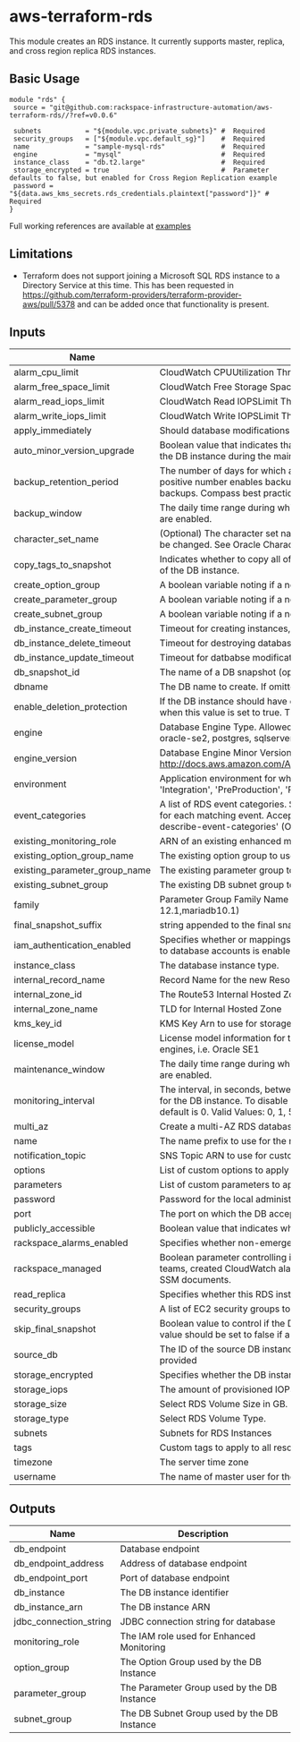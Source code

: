# aws-terraform-rds

This module creates an RDS instance.  It currently supports master, replica, and cross region replica RDS instances.

## Basic Usage

```
module "rds" {
 source = "git@github.com:rackspace-infrastructure-automation/aws-terraform-rds//?ref=v0.0.6"

 subnets           = "${module.vpc.private_subnets}" #  Required
 security_groups   = ["${module.vpc.default_sg}"]    #  Required
 name              = "sample-mysql-rds"              #  Required
 engine            = "mysql"                         #  Required
 instance_class    = "db.t2.large"                   #  Required
 storage_encrypted = true                            #  Parameter defaults to false, but enabled for Cross Region Replication example
 password = "${data.aws_kms_secrets.rds_credentials.plaintext["password"]}" #  Required
}
```

Full working references are available at [examples](examples)
## Limitations

- Terraform does not support joining a Microsoft SQL RDS instance to a Directory Service at this time.  This has been requested in https://github.com/terraform-providers/terraform-provider-aws/pull/5378 and can be added once that functionality is present.

## Inputs

| Name | Description | Type | Default | Required |
|------|-------------|:----:|:-----:|:-----:|
| alarm\_cpu\_limit | CloudWatch CPUUtilization Threshold | string | `"60"` | no |
| alarm\_free\_space\_limit | CloudWatch Free Storage Space Limit Threshold (Bytes) | string | `"1024000000"` | no |
| alarm\_read\_iops\_limit | CloudWatch Read IOPSLimit Threshold | string | `"100"` | no |
| alarm\_write\_iops\_limit | CloudWatch Write IOPSLimit Threshold | string | `"100"` | no |
| apply\_immediately | Should database modifications be applied immediately? | string | `"false"` | no |
| auto\_minor\_version\_upgrade | Boolean value that indicates that minor engine upgrades will be applied automatically to the DB instance during the maintenance window | string | `"true"` | no |
| backup\_retention\_period | The number of days for which automated backups are retained. Setting this parameter to a positive number enables backups. Setting this parameter to 0 disables automated backups. Compass best practice is 30 or more days. | string | `"35"` | no |
| backup\_window | The daily time range during which automated backups are created if automated backups are enabled. | string | `"05:00-06:00"` | no |
| character\_set\_name | (Optional) The character set name to use for DB encoding in Oracle instances. This can't be changed. See Oracle Character Sets Supported in Amazon RDS for more information. | string | `""` | no |
| copy\_tags\_to\_snapshot | Indicates whether to copy all of the user-defined tags from the DB instance to snapshots of the DB instance. | string | `"true"` | no |
| create\_option\_group | A boolean variable noting if a new option group should be created. | string | `"true"` | no |
| create\_parameter\_group | A boolean variable noting if a new parameter group should be created. | string | `"true"` | no |
| create\_subnet\_group | A boolean variable noting if a new DB subnet group should be created. | string | `"true"` | no |
| db\_instance\_create\_timeout | Timeout for creating instances, replicas, and restoring from Snapshots | string | `"60m"` | no |
| db\_instance\_delete\_timeout | Timeout for destroying databases. This includes the time required to take snapshots | string | `"60m"` | no |
| db\_instance\_update\_timeout | Timeout for datbabse modifications | string | `"80m"` | no |
| db\_snapshot\_id | The name of a DB snapshot (optional). | string | `""` | no |
| dbname | The DB name to create. If omitted, no database is created initially | string | `""` | no |
| enable\_deletion\_protection | If the DB instance should have deletion protection enabled. The database can't be deleted when this value is set to true. The default is false. | string | `"false"` | no |
| engine | Database Engine Type.  Allowed values: mariadb, mysql, oracle-ee, oracle-se, oracle-se1, oracle-se2, postgres, sqlserver-ee, sqlserver-ex, sqlserver-se, sqlserver-web | string | n/a | yes |
| engine\_version | Database Engine Minor Version http://docs.aws.amazon.com/AmazonRDS/latest/APIReference/API_CreateDBInstance.html | string | `""` | no |
| environment | Application environment for which this network is being created. one of: ('Development', 'Integration', 'PreProduction', 'Production', 'QA', 'Staging', 'Test') | string | `"Development"` | no |
| event\_categories | A list of RDS event categories.  Submissions will be made to the provided NotificationTopic for each matching event. Acceptable values can be found with the CLI command 'aws rds describe-event-categories' (OPTIONAL) | list | `<list>` | no |
| existing\_monitoring\_role | ARN of an existing enhanced monitoring role to use for this instance. (OPTIONAL) | string | `""` | no |
| existing\_option\_group\_name | The existing option group to use for this instance. (OPTIONAL) | string | `""` | no |
| existing\_parameter\_group\_name | The existing parameter group to use for this instance. (OPTIONAL) | string | `""` | no |
| existing\_subnet\_group | The existing DB subnet group to use for this instance (OPTIONAL) | string | `""` | no |
| family | Parameter Group Family Name (ex. mysql5.7,sqlserver-se-12.0,postgres9.5,oracle-se-12.1,mariadb10.1) | string | `""` | no |
| final\_snapshot\_suffix | string appended to the final snapshot name with a `-` delimiter | string | `""` | no |
| iam\_authentication\_enabled | Specifies whether or mappings of AWS Identity and Access Management (IAM) accounts to database accounts is enabled | string | `"false"` | no |
| instance\_class | The database instance type. | string | n/a | yes |
| internal\_record\_name | Record Name for the new Resource Record in the Internal Hosted Zone | string | `""` | no |
| internal\_zone\_id | The Route53 Internal Hosted Zone ID | string | `""` | no |
| internal\_zone\_name | TLD for Internal Hosted Zone | string | `""` | no |
| kms\_key\_id | KMS Key Arn to use for storage encryption. (OPTIONAL) | string | `""` | no |
| license\_model | License model information for this DB instance. Optional, but required for some DB engines, i.e. Oracle SE1 | string | `""` | no |
| maintenance\_window | The daily time range during which automated backups are created if automated backups are enabled. | string | `"Sun:07:00-Sun:08:00"` | no |
| monitoring\_interval | The interval, in seconds, between points when Enhanced Monitoring metrics are collected for the DB instance. To disable collecting Enhanced Monitoring metrics, specify 0. The default is 0. Valid Values: 0, 1, 5, 10, 15, 30, 60. | string | `"0"` | no |
| multi\_az | Create a multi-AZ RDS database instance | string | `"true"` | no |
| name | The name prefix to use for the resources created in this module. | string | n/a | yes |
| notification\_topic | SNS Topic ARN to use for customer notifications from CloudWatch alarms. (OPTIONAL) | string | `""` | no |
| options | List of custom options to apply to the option group. | list | `<list>` | no |
| parameters | List of custom parameters to apply to the parameter group. | list | `<list>` | no |
| password | Password for the local administrator account. | string | n/a | yes |
| port | The port on which the DB accepts connections | string | `""` | no |
| publicly\_accessible | Boolean value that indicates whether the database instance is an Internet-facing instance. | string | `"false"` | no |
| rackspace\_alarms\_enabled | Specifies whether non-emergency rackspace alarms will create a ticket. | string | `"false"` | no |
| rackspace\_managed | Boolean parameter controlling if instance will be fully managed by Rackspace support teams, created CloudWatch alarms that generate tickets, and utilize Rackspace managed SSM documents. | string | `"true"` | no |
| read\_replica | Specifies whether this RDS instance is a read replica. | string | `"false"` | no |
| security\_groups | A list of EC2 security groups to assign to this resource | list | n/a | yes |
| skip\_final\_snapshot | Boolean value to control if the DB instance will take a final snapshot when destroyed.  This value should be set to false if a final snapshot is desired. | string | `"false"` | no |
| source\_db | The ID of the source DB instance.  For cross region replicas, the full ARN should be provided | string | `""` | no |
| storage\_encrypted | Specifies whether the DB instance is encrypted | string | `"false"` | no |
| storage\_iops | The amount of provisioned IOPS. Setting this implies a storage_type of 'io1' | string | `"0"` | no |
| storage\_size | Select RDS Volume Size in GB. | string | `""` | no |
| storage\_type | Select RDS Volume Type. | string | `"gp2"` | no |
| subnets | Subnets for RDS Instances | list | n/a | yes |
| tags | Custom tags to apply to all resources. | map | `<map>` | no |
| timezone | The server time zone | string | `""` | no |
| username | The name of master user for the client DB instance. | string | `"dbadmin"` | no |

## Outputs

| Name | Description |
|------|-------------|
| db\_endpoint | Database endpoint |
| db\_endpoint\_address | Address of database endpoint |
| db\_endpoint\_port | Port of database endpoint |
| db\_instance | The DB instance identifier |
| db\_instance\_arn | The DB instance ARN |
| jdbc\_connection\_string | JDBC connection string for database |
| monitoring\_role | The IAM role used for Enhanced Monitoring |
| option\_group | The Option Group used by the DB Instance |
| parameter\_group | The Parameter Group used by the DB Instance |
| subnet\_group | The DB Subnet Group used by the DB Instance |

